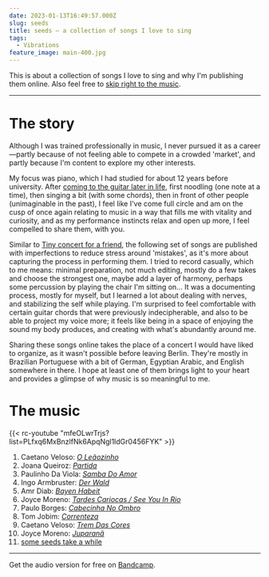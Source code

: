 ```yaml
---
date: 2023-01-13T16:49:57.000Z
slug: seeds
title: seeds — a collection of songs I love to sing
tags:
  - Vibrations
feature_image: main-400.jpg
---
```

This is about a collection of songs I love to sing and why I'm publishing them online. Also feel free to [skip right to the music](#music).

---

# The story

Although I was trained professionally in music, I never pursued it as a career—partly because of not feeling able to compete in a crowded 'market', and partly because I'm content to explore my other interests.

My focus was piano, which I had studied for about 12 years before university. After [coming to the guitar later in life](https://utopia.rosano.ca/coming-to-the-guitar-later-in-life), first noodling (one note at a time), then singing a bit (with some chords), then in front of other people (unimaginable in the past), I feel like I've come full circle and am on the cusp of once again relating to music in a way that fills me with vitality and curiosity, and as my performance instincts relax and open up more, I feel compelled to share them, with you.

Similar to [Tiny concert for a friend](https://utopia.rosano.ca/tiny-concert-for-a-friend), the following set of songs are published with imperfections to reduce stress around 'mistakes', as it's more about capturing the process in performing them. I tried to record casually, which to me means: minimal preparation, not much editing, mostly do a few takes and choose the strongest one, maybe add a layer of harmony, perhaps some percussion by playing the chair I'm sitting on… It was a documenting process, mostly for myself, but I learned a lot about dealing with nerves, and stabilizing the self while playing. I'm surprised to feel comfortable with certain guitar chords that were previously indecipherable, and also to be able to project my voice more; it feels like being in a space of enjoying the sound my body produces, and creating with what's abundantly around me.

Sharing these songs online takes the place of a concert I would have liked to organize, as it wasn't possible before leaving Berlin. They're mostly in Brazilian Portuguese with a bit of German, Egyptian Arabic, and English somewhere in there. I hope at least one of them brings light to your heart and provides a glimpse of why music is so meaningful to me.

<div id="music"></div>

# The music

{{< rc-youtube "mfeOLwrTrjs?list=PLfxq6MxBnzlfNk6ApqNgl1ldGr0456FYK" >}}

1. Caetano Veloso: [_O Leãozinho_](https://www.youtube.com/watch?v=mfeOLwrTrjs&list=PLfxq6MxBnzlfNk6ApqNgl1ldGr0456FYK&index=1)
2. Joana Queiroz: [_Partida_](https://www.youtube.com/watch?v=uERpGeOHFuI&list=PLfxq6MxBnzlfNk6ApqNgl1ldGr0456FYK&index=2)
3. Paulinho Da Viola: [_Samba Do Amor_](https://www.youtube.com/watch?v=Z-mhfpVhcqg&list=PLfxq6MxBnzlfNk6ApqNgl1ldGr0456FYK&index=3)
4. Ingo Armbruster: [_Der Wald_](https://www.youtube.com/watch?v=EDUbE03TzQY&list=PLfxq6MxBnzlfNk6ApqNgl1ldGr0456FYK&index=4)
5. Amr Diab: [_Bayen Habeit_](https://www.youtube.com/watch?v=97Al7uBx%5FE8&list=PLfxq6MxBnzlfNk6ApqNgl1ldGr0456FYK&index=5)
6. Joyce Moreno: [_Tardes Cariocas / See You In Rio_](https://www.youtube.com/watch?v=fZGwCPJYr70&list=PLfxq6MxBnzlfNk6ApqNgl1ldGr0456FYK&index=6)
7. Paulo Borges: [_Cabecinha No Ombro_](https://www.youtube.com/watch?v=%5FIUhK%5FCekmI&list=PLfxq6MxBnzlfNk6ApqNgl1ldGr0456FYK&index=7)
8. Tom Jobim: [_Correnteza_](https://www.youtube.com/watch?v=DgB4R4aT0A8&list=PLfxq6MxBnzlfNk6ApqNgl1ldGr0456FYK&index=8)
9. Caetano Veloso: [_Trem Das Cores_](https://www.youtube.com/watch?v=h3b5Sxa47s0&list=PLfxq6MxBnzlfNk6ApqNgl1ldGr0456FYK&index=9)
10. Joyce Moreno: [_Juparanã_](https://www.youtube.com/watch?v=3TAa7Wu1v8A&list=PLfxq6MxBnzlfNk6ApqNgl1ldGr0456FYK&index=10)
11. [some seeds take a while](https://youtu.be/8S3ZnxwRRQY)

---

Get the audio version for free on [Bandcamp](https://rosano.bandcamp.com/album/seeds).
